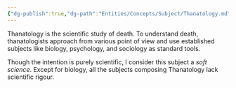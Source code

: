 ```yaml
---
{"dg-publish":true,"dg-path":"Entities/Concepts/Subject/Thanatology.md","permalink":"/entities/concepts/subject/thanatology/","title":"Thanatology","tags":["subject"]}
---
```



Thanatology is the scientific study of death. To understand death, thanatologists approach from various point of view and use established subjects like biology, psychology, and sociology as standard tools.

Though the intention is purely scientific, I consider this subject a *soft science*. Except for biology, all the subjects composing Thanatology lack scientific rigour.
